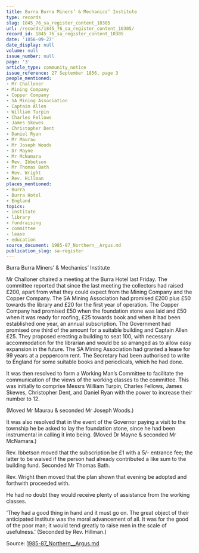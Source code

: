 ```yaml
---
title: Burra Burra Miners’ & Mechanics’ Institute
type: records
slug: 1845_76_sa_register_content_10305
url: /records/1845_76_sa_register_content_10305/
record_id: 1845_76_sa_register_content_10305
date: '1856-09-27'
date_display: null
volume: null
issue_number: null
page: '3'
article_type: community_notice
issue_reference: 27 September 1856, page 3
people_mentioned:
- Mr Challoner
- Mining Company
- Copper Company
- SA Mining Association
- Captain Allen
- William Turpin
- Charles Fellows
- James Skewes
- Christopher Dent
- Daniel Ryan
- Mr Maurau
- Mr Joseph Woods
- Dr Mayne
- Mr McNamara
- Rev. Ibbetson
- Mr Thomas Bath
- Rev. Wright
- Rev. Hillman
places_mentioned:
- Burra
- Burra Hotel
- England
topics:
- institute
- library
- fundraising
- committee
- lease
- education
source_document: 1985-87_Northern__Argus.md
publication_slug: sa-register
---
```


Burra Burra Miners’ & Mechanics’ Institute

Mr Challoner chaired a meeting at the Burra Hotel last Friday.  The committee reported that since the last meeting the collectors had raised £200, apart from what they could expect from the Mining Company and the Copper Company.  The SA Mining Association had promised £200 plus £50 towards the library and £20 for the first year of operation.  The Copper Company had promised £50 when the foundation stone was laid and £50 when it was ready for roofing, £25 towards book and when it had been established one year, an annual subscription.  The Government had promised one third of the amount for a suitable building and Captain Allen £25.  They proposed erecting a building to seat 100, with necessary accommodation for the librarian and would be so arranged as to allow easy expansion in the future.  The SA Mining Association had granted a lease for 99 years at a peppercorn rent.  The Secretary had been authorised to write to England for some suitable books and periodicals, which he had done.

It was then resolved to form a Working Man’s Committee to facilitate the communication of the views of the working classes to the committee.  This was initially to comprise Messrs William Turpin, Charles Fellows, James Skewes, Christopher Dent, and Daniel Ryan with the power to increase their number to 12.

(Moved Mr Maurau & seconded Mr Joseph Woods.)

It was also resolved that in the event of the Governor paying a visit to the township he be asked to lay the foundation stone, since he had been instrumental in calling it into being.  (Moved Dr Mayne & seconded Mr McNamara.)

Rev. Ibbetson moved that the subscription be £1 with a 5/- entrance fee; the latter to be waived if the person had already contributed a like sum to the building fund. Seconded Mr Thomas Bath.

Rev. Wright then moved that the plan shown that evening be adopted and forthwith proceeded with.

He had no doubt they would receive plenty of assistance from the working classes.

‘They had a good thing in hand and it must go on.  The great object of their anticipated Institute was the moral advancement of all.  It was for the good of the poor man; it would tend greatly to raise men in the scale of usefulness.’  (Seconded by Rev. Hillman.)

Source: [1985-87_Northern__Argus.md](/downloads/markdown/1985-87_Northern__Argus.md)
